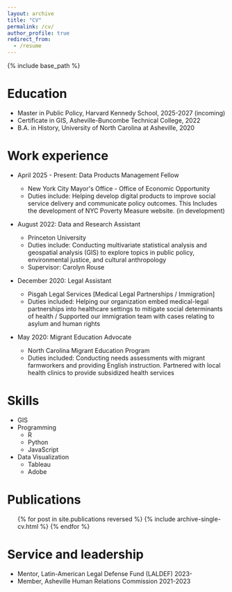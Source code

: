 ```yaml
---
layout: archive
title: "CV"
permalink: /cv/
author_profile: true
redirect_from:
  - /resume
---
```


{% include base_path %}

Education
======
* Master in Public Policy, Harvard Kennedy School, 2025-2027 (incoming)
* Certificate in GIS, Asheville-Buncombe Technical College, 2022
* B.A. in History, University of North Carolina at Asheville, 2020

Work experience
======
* April 2025 - Present: Data Products Management Fellow
  * New York City Mayor's Office - Office of Economic Opportunity
  * Duties include: Helping develop digital products to improve social service delivery and communicate policy outcomes. This Includes the development of NYC Poverty Measure website. (in development)


* August 2022: Data and Research Assistant
  * Princeton University
  * Duties include: Conducting multivariate statistical analysis and geospatial analysis (GIS) to explore topics in public policy, environmental justice, and cultural anthropology
  * Supervisor: Carolyn Rouse

* December 2020: Legal Assistant
  * Pisgah Legal Services [Medical Legal Partnerships / Immigration] 
  * Duties included: Helping our organization embed medical-legal partnerships into healthcare settings to mitigate social determinants of health / Supported our immigration team with cases relating to asylum and human rights
    

* May 2020: Migrant Education Advocate
  * North Carolina Migrant Education Program
  * Duties included: Conducting needs assessments with migrant farmworkers and providing English instruction. Partnered with local health clinics to provide subsidized health services
  
Skills
======
* GIS
* Programming
  * R
  * Python
  * JavaScript
* Data Visualization
  * Tableau
  * Adobe 

Publications
======
  <ul>{% for post in site.publications reversed %}
    {% include archive-single-cv.html %}
  {% endfor %}</ul>
    
Service and leadership
======
* Mentor, Latin-American Legal Defense Fund (LALDEF) 2023-
* Member, Asheville Human Relations Commission 2021-2023
